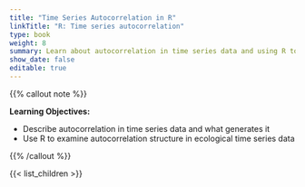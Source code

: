 ```yaml
---
title: "Time Series Autocorrelation in R"
linkTitle: "R: Time series autocorrelation"
type: book
weight: 8
summary: Learn about autocorrelation in time series data and using R to examine it
show_date: false
editable: true
---
```


{{% callout note %}}

**Learning Objectives:**
* Describe autocorrelation in time series data and what generates it
* Use R to examine autocorrelation structure in ecological time series data

{{% /callout %}}

{{< list_children >}}
